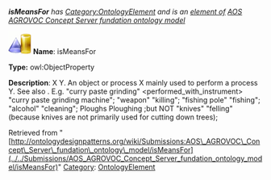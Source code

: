 ___isMeansFor__ has [Category:OntologyElement](../../Category/OntologyElement "Category:OntologyElement") and is an [element of](../../Property/ElementOf "Property:ElementOf") [AOS AGROVOC Concept Server fundation ontology model](../../Submissions/AOS_AGROVOC_Concept_Server_fundation_ontology_model "Submissions:AOS AGROVOC Concept Server fundation ontology model")_


  




[![ObjectProperty](../../images/thumb/c/c3/ObjectProperty.gif/45px-ObjectProperty.gif)](../../Image/ObjectProperty.gif "ObjectProperty")
__Name__: isMeansFor 


__Type:__ owl:ObjectProperty 


__Description__: X <isMeans for> Y. An object or process X mainly used to perform a process Y. See also <used as>. E.g. "curry paste grinding" <performed\_with\_instrument> "curry paste grinding machine"; "weapon" <is means for> "killing"; "fishing pole" <is means for> "fishing"; "alcohol" <is means for> "cleaning"; Ploughs <is means for> Ploughing ;but NOT "knives" <is means for> "felling" (because knives are not primarily used for cutting down trees); 





Retrieved from "[http://ontologydesignpatterns.org/wiki/Submissions:AOS\_AGROVOC\_Concept\_Server\_fundation\_ontology\_model/isMeansFor](../../Submissions/AOS_AGROVOC_Concept_Server_fundation_ontology_model/isMeansFor)"
 [Category](http://ontologydesignpatterns.org/wiki/Special:Categories "Special:Categories"): [OntologyElement](../../Category/OntologyElement "Category:OntologyElement")